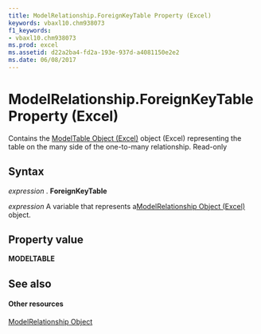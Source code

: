 ```yaml
---
title: ModelRelationship.ForeignKeyTable Property (Excel)
keywords: vbaxl10.chm938073
f1_keywords:
- vbaxl10.chm938073
ms.prod: excel
ms.assetid: d22a2ba4-fd2a-193e-937d-a4081150e2e2
ms.date: 06/08/2017
---
```



# ModelRelationship.ForeignKeyTable Property (Excel)

Contains the [ModelTable Object (Excel)](modeltable-object-excel.md) object (Excel) representing the table on the many side of the one-to-many relationship. Read-only


## Syntax

 _expression_ . **ForeignKeyTable**

 _expression_ A variable that represents a[ModelRelationship Object (Excel)](Excel.modelrelationship.md) object.


## Property value

 **MODELTABLE**


## See also


#### Other resources



[ModelRelationship Object](Excel.modelrelationship.md)


